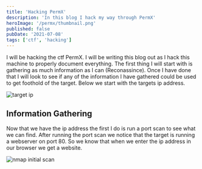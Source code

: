 ```yaml
---
title: 'Hacking PermX'
description: 'In this blog I hack my way through PermX'
heroImage: '/permx/thumbnail.png'
published: false
pubDate: '2021-07-08'
tags: ['ctf', 'hacking']
---
```


I will be hacking the ctf PermX. I will be writing this blog out as I hack this machine to properly document 
everything. The first thing I will start with is gathering as much information as I can (Reconassince). Once I have done that
I will look to see if any of the information I have gathered could be used to get foothold of the target. Below we start with the targets ip address.

![target ip](/permx/target1.png)

## Information Gathering

Now that we have the ip address the first I do is run a port scan to see what we can find. After running the port scan we notice that the target is running a webserver on port 80. So we know that when we enter the ip address in our browser we get a website.

![nmap initial scan](/permx/nmap_initial2.png)